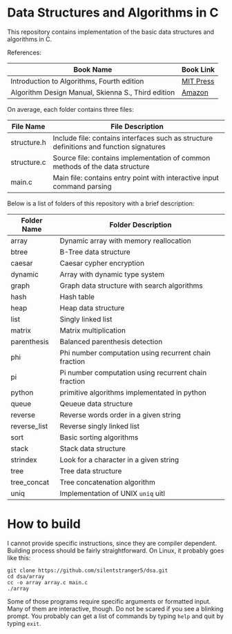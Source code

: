 # Data Structures and Algorithms in C

This repository contains implementation of the basic data structures and algorithms in C.

References:

| Book Name         | Book Link |
|-------------------|-----------|
| Introduction to Algorithms, Fourth edition | [MIT Press](https://mitpress.mit.edu/9780262046305/introduction-to-algorithms/) |
| Algorithm Design Manual, Skienna S., Third edition | [Amazon](https://www.amazon.com/Algorithm-Design-Manual-Computer-Science/dp/3030542556) |

On average, each folder contains three files:

| File Name | File Description |
|-----------|------------------|
| structure.h | Include file: contains interfaces such as structure definitions and function signatures |
| structure.c | Source file: contains implementation of common methods of the data structure |
| main.c | Main file: contains entry point with interactive input command parsing |

Below is a list of folders of this repository with a brief description:

| Folder Name   | Folder Description |
|---------------|--------------------|
| array         | Dynamic array with memory reallocation    |
| btree         | B-Tree data structure                     |
| caesar        | Caesar cypher encryption                  |
| dynamic       | Array with dynamic type system            |
| graph         | Graph data structure with search algorithms           |
| hash          | Hash table                                |
| heap          | Heap data structure                       |
| list          | Singly linked list                        |
| matrix        | Matrix multiplication                     |
| parenthesis   | Balanced parenthesis detection            |
| phi           | Phi number computation using recurrent chain fraction |
| pi            | Pi  number computation using recurrent chain fraction |
| python        | primitive algorithms implementated in python          |
| queue         | Qeueue data structure                     |
| reverse       | Reverse words order in a given string     |
| reverse_list  | Reverse singly linked list                |
| sort          | Basic sorting algorithms                  |
| stack         | Stack data structure                      |
| strindex      | Look for a character in a given string    |
| tree          | Tree data structure                       |
| tree_concat   | Tree concatenation algorithm              |
| uniq          | Implementation of UNIX `uniq` uitl        |

# How to build

I cannot provide specific instructions, since they are compiler dependent. Building process should be fairly straightforward. On Linux, it probably goes like this:
```
git clone https://github.com/silentstranger5/dsa.git
cd dsa/array
cc -o array array.c main.c
./array
```

Some of those programs require specific arguments or formatted input. Many of them are interactive, though. Do not be scared if you see a blinking prompt. You probably can get a list of commands by typing `help` and quit by typing `exit`.

